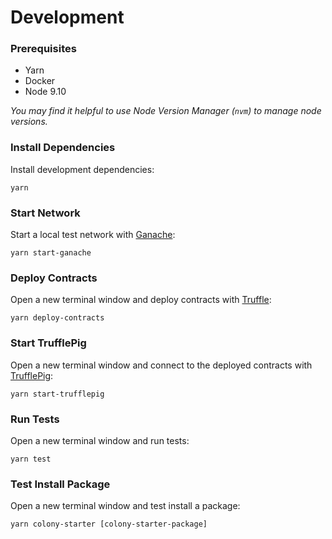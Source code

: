 # Development

### Prerequisites

- Yarn
- Docker
- Node 9.10

_You may find it helpful to use Node Version Manager (`nvm`) to manage node versions._

### Install Dependencies

Install development dependencies:

```
yarn
```

### Start Network

Start a local test network with [Ganache](https://github.com/trufflesuite/ganache-cli):

```
yarn start-ganache
```

### Deploy Contracts

Open a new terminal window and deploy contracts with [Truffle](https://github.com/trufflesuite/truffle):

```
yarn deploy-contracts
```

### Start TrufflePig

Open a new terminal window and connect to the deployed contracts with [TrufflePig](https://github.com/JoinColony/trufflepig):

```
yarn start-trufflepig
```

### Run Tests

Open a new terminal window and run tests:

```
yarn test
```

### Test Install Package

Open a new terminal window and test install a package:

```
yarn colony-starter [colony-starter-package]
```
